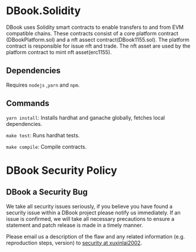# DBook.Solidity

DBook uses Solidity smart contracts to enable transfers to and from EVM compatible chains. These contracts consist of a core platform contract (DBookPlatform.sol) and a nft assect contract(DBook1155.sol). The platform contract is responsible for issue nft and trade. The nft asset are used by the platform contract to mint nft asset(erc1155).



## Dependencies

Requires `nodejs` ,`yarn` and `npm`.

## Commands

`yarn install`: Installs hardhat and ganache globally, fetches local dependencies. 

`make test`: Runs hardhat tests.

`make compile`: Compile contracts.


# DBook Security Policy

## DBook a Security Bug

We take all security issues seriously, if you believe you have found a security issue within a DBook
project please notify us immediately. If an issue is confirmed, we will take all necessary precautions 
to ensure a statement and patch release is made in a timely manner.

Please email us a description of the flaw and any related information (e.g. reproduction steps, version) to
[security at xuxinlai2002](mailto:xuxinlai2002@gmail.com).

###

